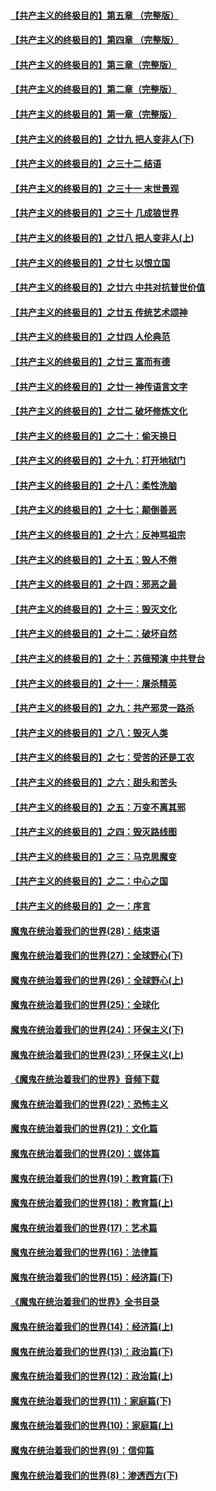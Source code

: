 #### [【共产主义的终极目的】第五章 （完整版）](../pages/nsc422/n11428912.md?t=08131432) 

#### [【共产主义的终极目的】第四章 （完整版）](../pages/nsc422/n11428907.md?t=08131432) 

#### [【共产主义的终极目的】第三章（完整版）](../pages/nsc422/n11428848.md?t=08131432) 

#### [【共产主义的终极目的】第二章（完整版）](../pages/nsc422/n11428831.md?t=08131432) 

#### [【共产主义的终极目的】第一章（完整版）](../pages/nsc422/n11417651.md?t=08131432) 

#### [【共产主义的终极目的】之廿九 把人变非人(下)](../pages/nsc422/n11344140.md?t=08131432) 

#### [【共产主义的终极目的】之三十二 结语](../pages/nsc422/n11360535.md?t=08131432) 

#### [【共产主义的终极目的】之三十一 末世景观](../pages/nsc422/n11351129.md?t=08131432) 

#### [【共产主义的终极目的】之三十 几成狼世界](../pages/nsc422/n11348280.md?t=08131432) 

#### [【共产主义的终极目的】之廿八 把人变非人(上)](../pages/nsc422/n11340492.md?t=08131432) 

#### [【共产主义的终极目的】之廿七 以恨立国](../pages/nsc422/n11336944.md?t=08131432) 

#### [【共产主义的终极目的】之廿六 中共对抗普世价值](../pages/nsc422/n11324785.md?t=08131432) 

#### [【共产主义的终极目的】之廿五 传统艺术颂神](../pages/nsc422/n11296396.md?t=08131432) 

#### [【共产主义的终极目的】之廿四 人伦典范](../pages/nsc422/n11296397.md?t=08131432) 

#### [【共产主义的终极目的】之廿三 富而有德](../pages/nsc422/n11283598.md?t=08131432) 

#### [【共产主义的终极目的】之廿一 神传语言文字](../pages/nsc422/n11263265.md?t=08131432) 

#### [【共产主义的终极目的】之廿二 破坏修炼文化](../pages/nsc422/n11245728.md?t=08131432) 

#### [【共产主义的终极目的】之二十：偷天换日](../pages/nsc422/n11238846.md?t=08131432) 

#### [【共产主义的终极目的】之十九：打开地狱门](../pages/nsc422/n11206376.md?t=08131432) 

#### [【共产主义的终极目的】之十八：柔性洗脑](../pages/nsc422/n11199994.md?t=08131432) 

#### [【共产主义的终极目的】之十七：颠倒善恶](../pages/nsc422/n11179782.md?t=08131432) 

#### [【共产主义的终极目的】之十六：反神骂祖宗](../pages/nsc422/n11166798.md?t=08131432) 

#### [【共产主义的终极目的】之十五：毁人不倦](../pages/nsc422/n11166792.md?t=08131432) 

#### [【共产主义的终极目的】之十四：邪恶之最](../pages/nsc422/n11150249.md?t=08131432) 

#### [【共产主义的终极目的】之十三：毁灭文化](../pages/nsc422/n11135227.md?t=08131432) 

#### [【共产主义的终极目的】之十二：破坏自然](../pages/nsc422/n11135214.md?t=08131432) 

#### [【共产主义的终极目的】之十：苏俄预演 中共登台](../pages/nsc422/n11118424.md?t=08131432) 

#### [【共产主义的终极目的】之十一：屠杀精英](../pages/nsc422/n11118442.md?t=08131432) 

#### [【共产主义的终极目的】之九：共产邪灵一路杀](../pages/nsc422/n11114139.md?t=08131432) 

#### [【共产主义的终极目的】之八：毁灭人类](../pages/nsc422/n11108503.md?t=08131432) 

#### [【共产主义的终极目的】之七：受苦的还是工农](../pages/nsc422/n11101809.md?t=08131432) 

#### [【共产主义的终极目的】之六：甜头和苦头](../pages/nsc422/n11096971.md?t=08131432) 

#### [【共产主义的终极目的】之五：万变不离其邪](../pages/nsc422/n11091285.md?t=08131432) 

#### [【共产主义的终极目的】之四：毁灭路线图](../pages/nsc422/n11086284.md?t=08131432) 

#### [【共产主义的终极目的】之三：马克思魔变](../pages/nsc422/n11061941.md?t=08131432) 

#### [【共产主义的终极目的】之二：中心之国](../pages/nsc422/n11047728.md?t=08131432) 

#### [【共产主义的终极目的】之一：序言](../pages/nsc422/n11086077.md?t=08131432) 

#### [魔鬼在统治着我们的世界(28)：结束语](../pages/nsc422/n10936246.md?t=08131432) 

#### [魔鬼在统治着我们的世界(27)：全球野心(下)](../pages/nsc422/n10928319.md?t=08131432) 

#### [魔鬼在统治着我们的世界(26)：全球野心(上)](../pages/nsc422/n10900318.md?t=08131432) 

#### [魔鬼在统治着我们的世界(25)：全球化](../pages/nsc422/n10788205.md?t=08131432) 

#### [魔鬼在统治着我们的世界(24)：环保主义(下)](../pages/nsc422/n10695307.md?t=08131432) 

#### [魔鬼在统治着我们的世界(23)：环保主义(上)](../pages/nsc422/n10688613.md?t=08131432) 

#### [《魔鬼在统治着我们的世界》音频下载](../pages/nsc422/n10635553.md?t=08131432) 

#### [魔鬼在统治着我们的世界(22)：恐怖主义](../pages/nsc422/n10614727.md?t=08131432) 

#### [魔鬼在统治着我们的世界(21)：文化篇](../pages/nsc422/n10597706.md?t=08131432) 

#### [魔鬼在统治着我们的世界(20)：媒体篇](../pages/nsc422/n10586579.md?t=08131432) 

#### [魔鬼在统治着我们的世界(19)：教育篇(下)](../pages/nsc422/n10564808.md?t=08131432) 

#### [魔鬼在统治着我们的世界(18)：教育篇(上)](../pages/nsc422/n10526970.md?t=08131432) 

#### [魔鬼在统治着我们的世界(17)：艺术篇](../pages/nsc422/n10499093.md?t=08131432) 

#### [魔鬼在统治着我们的世界(16)：法律篇](../pages/nsc422/n10485969.md?t=08131432) 

#### [魔鬼在统治着我们的世界(15)：经济篇(下)](../pages/nsc422/n10469975.md?t=08131432) 

#### [《魔鬼在统治着我们的世界》全书目录](../pages/nsc422/n10464261.md?t=08131432) 

#### [魔鬼在统治着我们的世界(14)：经济篇(上)](../pages/nsc422/n10457370.md?t=08131432) 

#### [魔鬼在统治着我们的世界(13)：政治篇(下)](../pages/nsc422/n10448270.md?t=08131432) 

#### [魔鬼在统治着我们的世界(12)：政治篇(上)](../pages/nsc422/n10444576.md?t=08131432) 

#### [魔鬼在统治着我们的世界(11)：家庭篇(下)](../pages/nsc422/n10440961.md?t=08131432) 

#### [魔鬼在统治着我们的世界(10)：家庭篇(上)](../pages/nsc422/n10435448.md?t=08131432) 

#### [魔鬼在统治着我们的世界(9)：信仰篇](../pages/nsc422/n10432159.md?t=08131432) 

#### [魔鬼在统治着我们的世界(8)：渗透西方(下)](../pages/nsc422/n10429603.md?t=08131432) 

